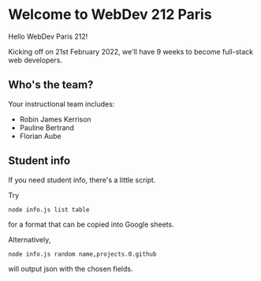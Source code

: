 # Welcome to WebDev 212 Paris

Hello WebDev Paris 212!

Kicking off on 21st February 2022, we'll have 9 weeks to become full-stack web developers.

## Who's the team?

Your instructional team includes:

- Robin James Kerrison
- Pauline Bertrand
- Florian Aube

## Student info

If you need student info, there's a little script.

Try

```
node info.js list table
```

for a format that can be copied into Google sheets.

Alternatively,

```
node info.js random name,projects.0.github
```

will output json with the chosen fields.
